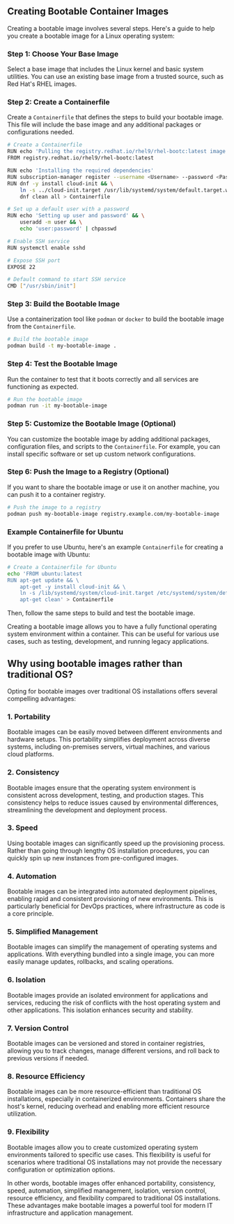 ## Creating Bootable Container Images

Creating a bootable image involves several steps. Here's a guide to help you create a bootable image for a Linux operating system:

### Step 1: Choose Your Base Image
Select a base image that includes the Linux kernel and basic system utilities. You can use an existing base image from a trusted source, such as Red Hat's RHEL images.

### Step 2: Create a Containerfile
Create a `Containerfile` that defines the steps to build your bootable image. This file will include the base image and any additional packages or configurations needed.

```sh
# Create a Containerfile
RUN echo 'Pulling the registry.redhat.io/rhel9/rhel-bootc:latest image'
FROM registry.redhat.io/rhel9/rhel-bootc:latest

RUN echo 'Installing the required dependencies'
RUN subscription-manager register --username <Username> --password <Password>
RUN dnf -y install cloud-init && \
    ln -s ../cloud-init.target /usr/lib/systemd/system/default.target.wants && \
    dnf clean all > Containerfile

# Set up a default user with a password
RUN echo 'Setting up user and password' && \
    useradd -m user && \
    echo 'user:password' | chpasswd

# Enable SSH service
RUN systemctl enable sshd

# Expose SSH port
EXPOSE 22

# Default command to start SSH service
CMD ["/usr/sbin/init"]
```

### Step 3: Build the Bootable Image
Use a containerization tool like `podman` or `docker` to build the bootable image from the `Containerfile`.

```sh
# Build the bootable image
podman build -t my-bootable-image .
```

### Step 4: Test the Bootable Image
Run the container to test that it boots correctly and all services are functioning as expected.

```sh
# Run the bootable image
podman run -it my-bootable-image
```

### Step 5: Customize the Bootable Image (Optional)
You can customize the bootable image by adding additional packages, configuration files, and scripts to the `Containerfile`. For example, you can install specific software or set up custom network configurations.

### Step 6: Push the Image to a Registry (Optional)
If you want to share the bootable image or use it on another machine, you can push it to a container registry.

```sh
# Push the image to a registry
podman push my-bootable-image registry.example.com/my-bootable-image
```

### Example Containerfile for Ubuntu
If you prefer to use Ubuntu, here's an example `Containerfile` for creating a bootable image with Ubuntu:

```sh
# Create a Containerfile for Ubuntu
echo 'FROM ubuntu:latest
RUN apt-get update && \
    apt-get -y install cloud-init && \
    ln -s /lib/systemd/system/cloud-init.target /etc/systemd/system/default.target.wants/cloud-init.target && \
    apt-get clean' > Containerfile
```

Then, follow the same steps to build and test the bootable image.

Creating a bootable image allows you to have a fully functional operating system environment within a container. This can be useful for various use cases, such as testing, development, and running legacy applications.

## Why using bootable images rather than traditional OS?

Opting for bootable images over traditional OS installations offers several compelling advantages:

### 1. **Portability**
Bootable images can be easily moved between different environments and hardware setups. This portability simplifies deployment across diverse systems, including on-premises servers, virtual machines, and various cloud platforms.

### 2. **Consistency**
Bootable images ensure that the operating system environment is consistent across development, testing, and production stages. This consistency helps to reduce issues caused by environmental differences, streamlining the development and deployment process.

### 3. **Speed**
Using bootable images can significantly speed up the provisioning process. Rather than going through lengthy OS installation procedures, you can quickly spin up new instances from pre-configured images.

### 4. **Automation**
Bootable images can be integrated into automated deployment pipelines, enabling rapid and consistent provisioning of new environments. This is particularly beneficial for DevOps practices, where infrastructure as code is a core principle.

### 5. **Simplified Management**
Bootable images can simplify the management of operating systems and applications. With everything bundled into a single image, you can more easily manage updates, rollbacks, and scaling operations.

### 6. **Isolation**
Bootable images provide an isolated environment for applications and services, reducing the risk of conflicts with the host operating system and other applications. This isolation enhances security and stability.

### 7. **Version Control**
Bootable images can be versioned and stored in container registries, allowing you to track changes, manage different versions, and roll back to previous versions if needed.

### 8. **Resource Efficiency**
Bootable images can be more resource-efficient than traditional OS installations, especially in containerized environments. Containers share the host's kernel, reducing overhead and enabling more efficient resource utilization.

### 9. **Flexibility**
Bootable images allow you to create customized operating system environments tailored to specific use cases. This flexibility is useful for scenarios where traditional OS installations may not provide the necessary configuration or optimization options.

In other words, bootable images offer enhanced portability, consistency, speed, automation, simplified management, isolation, version control, resource efficiency, and flexibility compared to traditional OS installations. These advantages make bootable images a powerful tool for modern IT infrastructure and application management.
